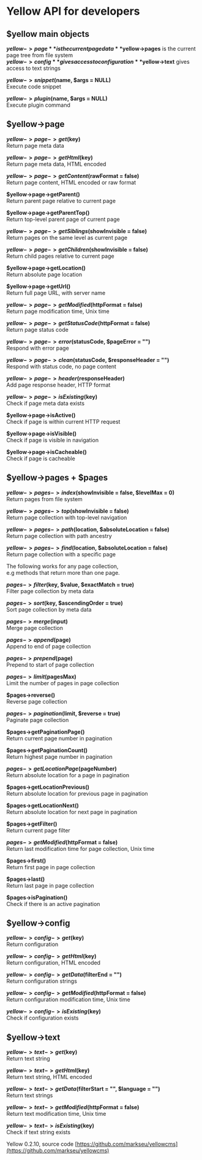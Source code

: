 Yellow API for developers
=========================

$yellow main objects
--------------------
**$yellow->page** is the current page data  
**$yellow->pages** is the current page tree from file system  
**$yellow->config** gives access to configuration  
**$yellow->text** gives access to text strings  

**$yellow->snippet($name, $args = NULL)**  
Execute code snippet

**$yellow->plugin($name, $args = NULL)**  
Execute plugin command

$yellow->page
-------------
**$yellow->page->get($key)**  
Return page meta data

**$yellow->page->getHtml($key)**  
Return page meta data, HTML encoded

**$yellow->page->getContent($rawFormat = false)**  
Return page content, HTML encoded or raw format

**$yellow->page->getParent()**  
Return parent page relative to current page

**$yellow->page->getParentTop()**  
Return top-level parent page of current page

**$yellow->page->getSiblings($showInvisible = false)**  
Return pages on the same level as current page

**$yellow->page->getChildren($showInvisible = false)**  
Return child pages relative to current page

**$yellow->page->getLocation()**  
Return absolute page location

**$yellow->page->getUrl()**  
Return full page URL, with server name

**$yellow->page->getModified($httpFormat = false)**  
Return page modification time, Unix time

**$yellow->page->getStatusCode($httpFormat = false)**  
Return page status code

**$yellow->page->error($statusCode, $pageError = "")**  
Respond with error page

**$yellow->page->clean($statusCode, $responseHeader = "")**  
Respond with status code, no page content

**$yellow->page->header($responseHeader)**  
Add page response header, HTTP format

**$yellow->page->isExisting($key)**  
Check if page meta data exists

**$yellow->page->isActive()**  
Check if page is within current HTTP request

**$yellow->page->isVisible()**  
Check if page is visible in navigation

**$yellow->page->isCacheable()**  
Check if page is cacheable

$yellow->pages + $pages
-----------------------
**$yellow->pages->index($showInvisible = false, $levelMax = 0)**  
Return pages from file system

**$yellow->pages->top($showInvisible = false)**  
Return page collection with top-level navigation

**$yellow->pages->path($location, $absoluteLocation = false)**  
Return page collection with path ancestry

**$yellow->pages->find($location, $absoluteLocation = false)**  
Return page collection with a specific page

The following works for any page collection,  
e.g methods that return more than one page. 

**$pages->filter($key, $value, $exactMatch = true)**  
Filter page collection by meta data

**$pages->sort($key, $ascendingOrder = true)**  
Sort page collection by meta data

**$pages->merge($input)**  
Merge page collection

**$pages->append($page)**  
Append to end of page collection

**$pages->prepend($page)**  
Prepend to start of page collection

**$pages->limit($pagesMax)**  
Limit the number of pages in page collection

**$pages->reverse()**  
Reverse page collection

**$pages->pagination($limit, $reverse = true)**  
Paginate page collection

**$pages->getPaginationPage()**  
Return current page number in pagination

**$pages->getPaginationCount()**  
Return highest page number in pagination

**$pages->getLocationPage($pageNumber)**  
Return absolute location for a page in pagination

**$pages->getLocationPrevious()**  
Return absolute location for previous page in pagination

**$pages->getLocationNext()**  
Return absolute location for next page in pagination

**$pages->getFilter()**  
Return current page filter

**$pages->getModified($httpFormat = false)**  
Return last modification time for page collection, Unix time

**$pages->first()**  
Return first page in page collection

**$pages->last()**  
Return last page in page collection

**$pages->isPagination()**  
Check if there is an active pagination

$yellow->config
---------------
**$yellow->config->get($key)**  
Return configuration

**$yellow->config->getHtml($key)**  
Return configuration, HTML encoded

**$yellow->config->getData($filterEnd = "")**  
Return configuration strings

**$yellow->config->getModified($httpFormat = false)**  
Return configuration modification time, Unix time

**$yellow->config->isExisting($key)**  
Check if configuration exists

$yellow->text
-------------
**$yellow->text->get($key)**  
Return text string

**$yellow->text->getHtml($key)**  
Return text string, HTML encoded

**$yellow->text->getData($filterStart = "", $language = "")**  
Return text strings

**$yellow->text->getModified($httpFormat = false)**  
Return text modification time, Unix time

**$yellow->text->isExisting($key)**  
Check if text string exists

Yellow 0.2.10, source code [https://github.com/markseu/yellowcms](https://github.com/markseu/yellowcms)